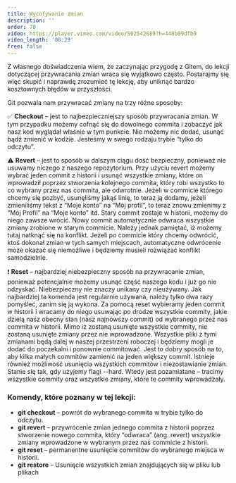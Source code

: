```yaml
---
title: Wycofywanie zmian
description: ''
order: 70
video: https://player.vimeo.com/video/502542689?h=448b09dfb9
video_length: '08:29'
free: false
---
```


Z własnego doświadczenia wiem, że zaczynając przygodę z Gitem, do lekcji dotyczącej przywracania zmian wraca się wyjątkowo często. Postarajmy się więc skupić i naprawdę zrozumieć tę lekcję, aby uniknąć bardzo kosztownych błędów w przyszłości.

Git pozwala nam przywracać zmiany na trzy różne sposoby:

✅ **Checkout** – jest to najbezpieczniejszy sposób przywracania zmian. W tym przypadku możemy cofnąć się do dowolnego commita i zobaczyć jak nasz kod wyglądał właśnie w tym punkcie. Nie możemy nic dodać, usunąć bądź zmienić w kodzie. Jesteśmy w swego rodzaju trybie “tylko do odczytu”.

⚠ **Revert** – jest to sposób w dalszym ciągu dość bezpieczny, ponieważ nie usuwamy niczego z naszego repozytorium. Przy użyciu revert możemy wybrać jeden commit z historii i usunąć wszystkie zmiany, które on wprowadził poprzez stworzenia kolejnego commita, który robi wszystko to co wybrany przez nas commita, ale odwrotnie. Jeżeli w commicie którego chcemy się pozbyć, usunęliśmy jakąś linię, to teraz ją dodamy, jeżeli zmieniliśmy tekst z “Moje konto” na “Mój profil“, to teraz znowu zmienimy z “Mój Profil” na “Moje konto” itd. Stary commit zostaje w historii, możemy do niego zawsze wrócić. Nowy commit automatycznie odwraca wszystkie zmiany zrobione w starym commicie. Należy jednak pamiętać, iż możemy tutaj natknąć się na konflikt. Jeżeli po commicie który chcemy odwrócić, ktoś dokonał zmian w tych samych miejscach, automatyczne odwrócenie może okazać się niemożliwe i będziemy musieli rozwiązać konflikt samodzielnie.

❗ **Reset** – najbardziej niebezpieczny sposób na przywracanie zmian, ponieważ potencjalnie możemy usunąć część naszego kodu i już go nie odzyskać. Niebezpieczny nie znaczy unikany czy nieużywany. Jak najbardziej ta komenda jest regularnie używana, należy tylko dwa razy pomyśleć, zanim się ją wykona. Za pomocą reset wybieramy jeden commit w historii i wracamy do niego usuwając po drodze wszystkie commity, jakie dzielą nasz obecny stan (nasz najnowszy commit) od wybranego przez nas commita w historii. Mimo iż zostaną usunięte wszystkie commity, nie zostaną usunięte zmiany przez nie wprowadzone. Wszystkie pliki z tymi zmianami będą dalej w naszej przestrzeni roboczej i będziemy mogli je dodać do poczekalni i ponownie commitować. Jest to dobry sposób na to, aby kilka małych commitów zamienić na jeden większy commit. Istnieje również możliwość usunięcia wszystkich commitów i niezostawianie zmian. Stanie się tak, gdy użyjemy flagi --hard. Wtedy jest pozamiatane – tracimy wszystkie commity oraz wszystkie zmiany, które te commity wprowadzały.

### Komendy, które poznany w tej lekcji:

- **git checkout** – powrót do wybranego commita w trybie tylko do odczytu.
- **git revert** – przywrócenie zmian jednego commita z historii poprzez stworzenie nowego commita, który “odwraca” (ang. revert) wszystkie zmiany wprowadzone w wybranym przez nas commicie z historii.
- **git reset** – permanentne usunięcie commitów do wybranego miejsca w historii.
- **git restore** – Usunięcie wszystkich zmian znajdujących się w pliku lub plikach
